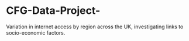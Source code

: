 # CFG-Data-Project-
Variation in internet access by region across the UK, investigating links to socio-economic factors.
